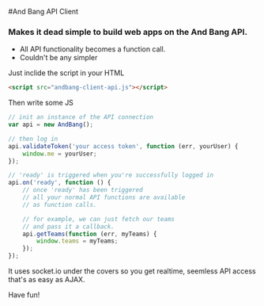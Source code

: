 #And Bang API Client
### Makes it dead simple to build web apps on the And Bang API. 

- All API functionality becomes a function call.
- Couldn't be any simpler

Just inclide the script in your HTML
```html
<script src="andbang-client-api.js"></script>
```

Then write some JS

```js
// init an instance of the API connection
var api = new AndBang();

// then log in
api.validateToken('your access token', function (err, yourUser) {
    window.me = yourUser;
});

// 'ready' is triggered when you're successfully logged in
api.on('ready', function () {
    // once 'ready' has been triggered 
    // all your normal API functions are available
    // as function calls.

    // for example, we can just fetch our teams
    // and pass it a callback.
    api.getTeams(function (err, myTeams) {
        window.teams = myTeams;
    });
});
```

It uses socket.io under the covers so you get realtime, seemless API access that's as easy as AJAX.

Have fun!